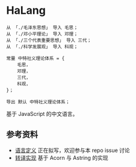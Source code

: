 # HaLang

```halang
从 「./毛泽东思想」 导入 毛思；
从 「./邓小平理论」 导入 邓理；
从 「./三个代表重要思想」 导入 三代；
从 「./科学发展观」 导入 科观；

常量 中特社义理论体系 = {
    毛思，
    邓理，
    三代，
    科观，
}；

导出 默认 中特社义理论体系；
```

基于 JavaScript 的中文语言。

## 参考资料

* [语言定义](definitions.md) 正在拟写，欢迎参与本 repo issue 讨论
* [转译实现](https://github.com/laosb/hatp) 基于 Acorn 与 Astring 的实现
